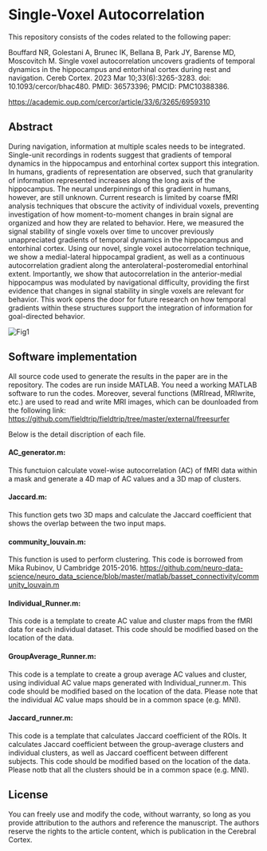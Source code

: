 # Single-Voxel Autocorrelation
This repository consists of the codes related to the following paper:

Bouffard NR, Golestani A, Brunec IK, Bellana B, Park JY, Barense MD, Moscovitch M. 
Single voxel autocorrelation uncovers gradients of temporal dynamics in the hippocampus and entorhinal cortex during rest and navigation. 
Cereb Cortex. 2023 Mar 10;33(6):3265-3283. doi: 10.1093/cercor/bhac480. PMID: 36573396; PMCID: PMC10388386.

https://academic.oup.com/cercor/article/33/6/3265/6959310


## Abstract

During navigation, information at multiple scales needs to be integrated. Single-unit recordings in rodents suggest that gradients of temporal dynamics in the hippocampus and entorhinal cortex support this integration. 
In humans, gradients of representation are observed, such that granularity of information represented increases along the long axis of the hippocampus. 
The neural underpinnings of this gradient in humans, however, are still unknown. 
Current research is limited by coarse fMRI analysis techniques that obscure the activity of individual voxels, preventing investigation of how moment-to-moment changes in brain signal are organized and how they are related to behavior. 
Here, we measured the signal stability of single voxels over time to uncover previously unappreciated gradients of temporal dynamics in the hippocampus and entorhinal cortex. 
Using our novel, single voxel autocorrelation technique, we show a medial-lateral hippocampal gradient, as well as a continuous autocorrelation gradient along the anterolateral-posteromedial entorhinal extent. 
Importantly, we show that autocorrelation in the anterior-medial hippocampus was modulated by navigational difficulty, providing
the first evidence that changes in signal stability in single voxels are relevant for behavior. 
This work opens the door for future research on how temporal gradients within these structures support the integration of information for goal-directed behavior.

![Fig1](https://user-images.githubusercontent.com/6662964/189467830-e33a9137-1de6-45a0-90ff-f39aefda8242.png)

## Software implementation

All source code used to generate the results in the paper are in the repository. The codes are run inside MATLAB. You need a working MATLAB software to run the codes. Moreover, several functions (MRIread, MRIwrite, etc.) are used to read and write MRI images, which can be dounloaded from the following link:
https://github.com/fieldtrip/fieldtrip/tree/master/external/freesurfer  

Below is the detail discription of each file.  
#### AC_generator.m:
This functuion calculate voxel-wise autocorrelation (AC) of fMRI data within a mask and generate a 4D map of AC values and a 3D map of clusters.  
####  Jaccard.m: 
This function gets two 3D maps and calculate the Jaccard coefficient that shows the overlap between the two input maps.  
#### community_louvain.m: 
This function is used to perform clustering. This code is borrowed from Mika Rubinov, U Cambridge 2015-2016. https://github.com/neuro-data-science/neuro_data_science/blob/master/matlab/basset_connectivity/community_louvain.m
#### Individual_Runner.m: 
This code is a template to create AC value and cluster maps from the fMRI data for each individual dataset. This code should be modified based on the location of the data. 
#### GroupAverage_Runner.m:
This code is a template to create a group average AC values and cluster, using individual AC value maps generated with Individual_runner.m. This code should be modified based on the location of the data. Please note that the individual AC value maps should be in a common space (e.g. MNI).  
#### Jaccard_runner.m: 
This code is a template that calculates Jaccard coefficient of the ROIs. It calculates Jaccard coefficient between the group-average clusters and individual clusters, as well as Jaccard coefficent between different subjects. This code should be modified based on the location of the data. Please notb that all the clusters should be in a common space (e.g. MNI).  

## License

You can freely use and modify the code, without warranty, so long as you provide attribution to the authors and reference the manuscript.
The authors reserve the rights to the article content, which is publication in the Cerebral Cortex.
